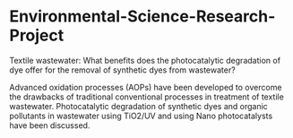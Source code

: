 # Environmental-Science-Research-Project
Textile wastewater: What benefits does the photocatalytic degradation of dye offer for the removal of synthetic dyes from wastewater?

Advanced oxidation processes (AOPs) have been developed to overcome the drawbacks of traditional conventional processes in treatment of textile wastewater. Photocatalytic degradation of synthetic dyes and organic pollutants in wastewater using TiO2/UV and using Nano photocatalysts have been discussed.
